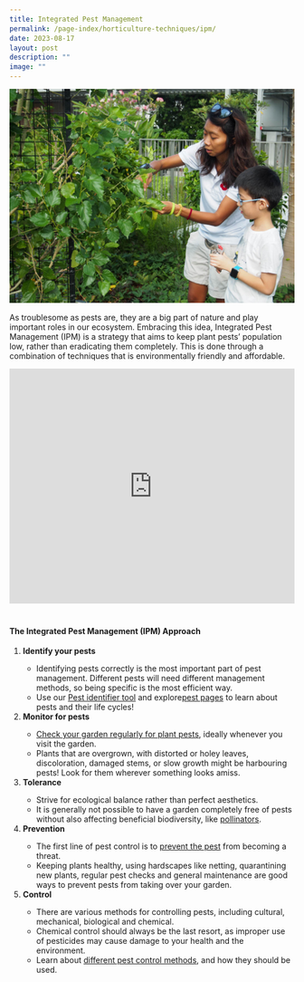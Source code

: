 ```yaml
---
title: Integrated Pest Management
permalink: /page-index/horticulture-techniques/ipm/
date: 2023-08-17
layout: post
description: ""
image: ""
---
```

<section>
	<img title="Community Gardeners checking their plants for pests. Photo by Jacqueline Chua." src="/images/Gardeners/Pruning%20(1).jpg">
	<p>As troublesome as pests are, they are a big part of nature and play important roles in our ecosystem. Embracing this idea, Integrated Pest Management (IPM) is a strategy that aims to keep plant pests’ population low, rather than eradicating them completely. This is done through a combination of techniques that is environmentally friendly and affordable.</p>
	<iframe width="100%" height="415" src="https://www.youtube.com/embed/tb0N7ffgwGs" title="YouTube video player" frameborder="0" allow="accelerometer; autoplay; clipboard-write; encrypted-media; gyroscope; picture-in-picture; web-share" allowfullscreen=""></iframe><br>
	<br>
</section>

<section>
	<h4>The Integrated Pest Management (IPM) Approach</h4>
</section>
	
<section>
	<ol>
		<li><strong>Identify your pests</strong></li>
			<ul>
				<li>Identifying pests correctly is the most important part of pest management. Different pests will need different management methods, so being specific is the most efficient way.</li>
				<li>Use our <a href="/digital-tools/pestid/">Pest identifier tool</a> and explore<a href="/page-index/pests/pests/">pest pages</a> to learn about pests and their life cycles!</li>
			</ul>
		<li><strong>Monitor for pests</strong></li>
			<ul>
				<li><a href="/page-index/horticulture-techniques/finding-pests/">Check your garden regularly for plant pests</a>, ideally whenever you visit the garden.</li>
				<li>Plants that are overgrown, with distorted or holey leaves, discoloration, damaged stems, or slow growth might be harbouring pests! Look for them wherever something looks amiss.</li>
			</ul>
		<li><strong>Tolerance</strong></li>
			<ul>
				<li>Strive for ecological balance rather than perfect aesthetics.</li>
				<li>It is generally not possible to have a garden completely free of pests without also affecting beneficial biodiversity, like <a href="/page-index/biodiversity/pollinators/">pollinators</a>.</li>
			</ul>
		<li><strong>Prevention</strong></li>
			<ul>
				<li>The first line of pest control is to <a href="/page-index/horticulture-techniques/pest-control/">prevent the pest</a> from becoming a threat.</li>
				<li>Keeping plants healthy, using hardscapes like netting, quarantining new plants, regular pest checks and general maintenance are good ways to prevent pests from taking over your garden. </li>
			</ul>
		<li><strong>Control</strong></li>
			<ul>
				<li>There are various methods for controlling pests, including cultural, mechanical, biological and chemical. </li>
				<li>Chemical control should always be the last resort, as improper use of pesticides may cause damage to your health and the environment.</li>
				<li>Learn about <a href="/page-index/horticulture-techniques/pest-control/">different pest control methods</a>, and how they should be used.</li>
			</ul>
	</ol>
</section>